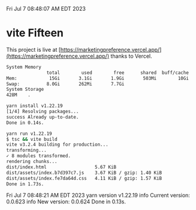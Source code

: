 Fri Jul  7 08:48:07 AM EDT 2023

# vite Fifteen


This project is live at [https://marketingpreference.vercel.app/](https://marketingpreference.vercel.app/) thanks to Vercel.

```bash
System Memory
               total        used        free      shared  buff/cache   available
Mem:            15Gi       3.1Gi       1.9Gi       503Mi        10Gi        11Gi
Swap:          8.0Gi       262Mi       7.7Gi
System Storage
428M	.
```
```bash
yarn install v1.22.19
[1/4] Resolving packages...
success Already up-to-date.
Done in 0.14s.
```
```bash
yarn run v1.22.19
$ tsc && vite build
vite v3.2.4 building for production...
transforming...
✓ 8 modules transformed.
rendering chunks...
dist/index.html                  5.67 KiB
dist/assets/index.b7d397c7.js    3.67 KiB / gzip: 1.40 KiB
dist/assets/index.fe7da64d.css   4.11 KiB / gzip: 1.57 KiB
Done in 1.73s.
```
Fri Jul  7 08:48:21 AM EDT 2023
yarn version v1.22.19
info Current version: 0.0.623
info New version: 0.0.624
Done in 0.13s.
